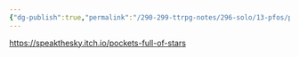 ```yaml
---
{"dg-publish":true,"permalink":"/290-299-ttrpg-notes/296-solo/13-pfos/pocket-full-of-stars/"}
---
```



https://speakthesky.itch.io/pockets-full-of-stars